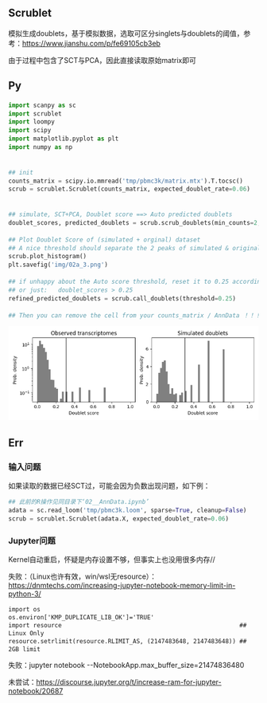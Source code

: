 ## Scrublet

模拟生成doublets，基于模拟数据，选取可区分singlets与doublets的阈值，参考：https://www.jianshu.com/p/fe69105cb3eb

由于过程中包含了SCT与PCA，因此直接读取原始matrix即可



## Py

```py
import scanpy as sc
import scrublet
import loompy
import scipy
import matplotlib.pyplot as plt
import numpy as np


## init
counts_matrix = scipy.io.mmread('tmp/pbmc3k/matrix.mtx').T.tocsc()
scrub = scrublet.Scrublet(counts_matrix, expected_doublet_rate=0.06)


## simulate, SCT+PCA, Doublet score ==> Auto predicted doublets
doublet_scores, predicted_doublets = scrub.scrub_doublets(min_counts=2, min_cells=3, min_gene_variability_pctl=85, n_prin_comps=30)

## Plot Doublet Score of (simulated + orginal) dataset
## A nice threshold should separate the 2 peaks of simulated & original data
scrub.plot_histogram()
plt.savefig('img/02a_3.png')

## if unhappy about the Auto score threshold, reset it to 0.25 according to the Plot
## or just:   doublet_scores > 0.25
refined_predicted_doublets = scrub.call_doublets(threshold=0.25)

## Then you can remove the cell from your counts_matrix / AnnData ！！！！
```

![选取能够切分Simulated数据中两个峰的score作为阈值](./img/02a_3.png)



## Err
### 输入问题
如果读取的数据已经SCT过，可能会因为负数出现问题，如下例：
```py
## 此前的R操作见同目录下‘02__AnnData.ipynb’
adata = sc.read_loom('tmp/pbmc3k.loom', sparse=True, cleanup=False)
scrub = scrublet.Scrublet(adata.X, expected_doublet_rate=0.06)
```

### Jupyter问题
Kernel自动重启，怀疑是内存设置不够，但事实上也没用很多内存// 

失败：（Linux也许有效，win/wsl无resource）：https://dnmtechs.com/increasing-jupyter-notebook-memory-limit-in-python-3/ 
```
import os
os.environ['KMP_DUPLICATE_LIB_OK']='TRUE'
import resource                                                  ## Linux Only
resource.setrlimit(resource.RLIMIT_AS, (2147483648, 2147483648)) ## 2GB limit
```
失败：jupyter notebook --NotebookApp.max_buffer_size=21474836480

未尝试：https://discourse.jupyter.org/t/increase-ram-for-jupyter-notebook/20687